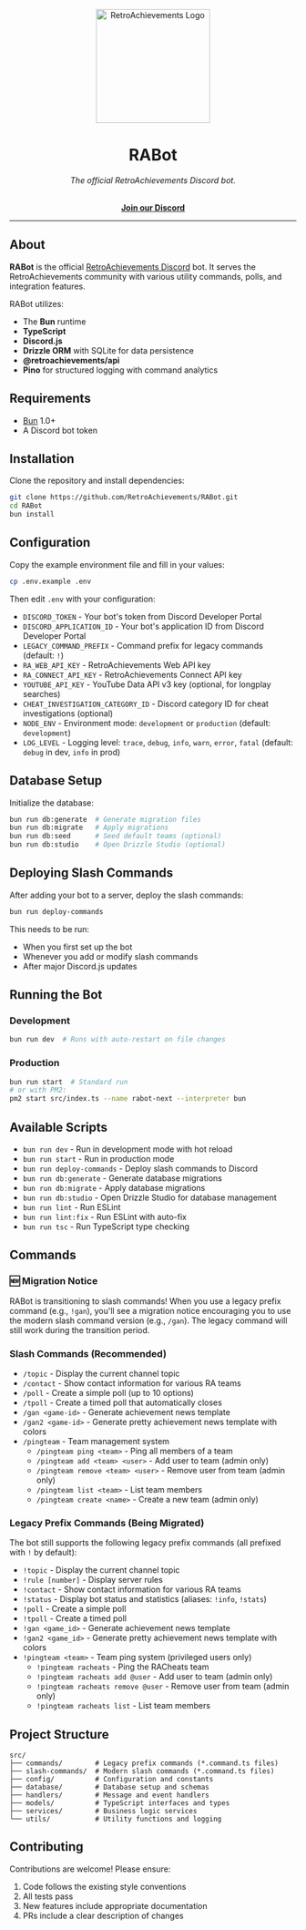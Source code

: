 <p align="center" dir="auto"><a href="https://retroachievements.org" rel="nofollow"><img src="https://raw.githubusercontent.com/RetroAchievements/RAWeb/master/public/assets/images/ra-icon.webp" width="200" alt="RetroAchievements Logo" style="max-width: 100%;"></a></p>

<h1 align="center">RABot</h1>

<p align="center">
  <i>The official RetroAchievements Discord bot.</i>
  <br /><br />
</p>

<p align="center">
  <a href="https://discord.gg/dq2E4hE"><strong>Join our Discord</strong></a>
  <br />
</p>

<hr />

## About

**RABot** is the official [RetroAchievements Discord](https://discord.gg/dq2E4hE) bot. It serves the RetroAchievements community with various utility commands, polls, and integration features.

RABot utilizes:

- The **Bun** runtime
- **TypeScript**
- **Discord.js**
- **Drizzle ORM** with SQLite for data persistence
- **@retroachievements/api**
- **Pino** for structured logging with command analytics

## Requirements

- [Bun](https://bun.sh) 1.0+
- A Discord bot token

## Installation

Clone the repository and install dependencies:

```bash
git clone https://github.com/RetroAchievements/RABot.git
cd RABot
bun install
```

## Configuration

Copy the example environment file and fill in your values:

```bash
cp .env.example .env
```

Then edit `.env` with your configuration:
- `DISCORD_TOKEN` - Your bot's token from Discord Developer Portal
- `DISCORD_APPLICATION_ID` - Your bot's application ID from Discord Developer Portal
- `LEGACY_COMMAND_PREFIX` - Command prefix for legacy commands (default: `!`)
- `RA_WEB_API_KEY` - RetroAchievements Web API key
- `RA_CONNECT_API_KEY` - RetroAchievements Connect API key
- `YOUTUBE_API_KEY` - YouTube Data API v3 key (optional, for longplay searches)
- `CHEAT_INVESTIGATION_CATEGORY_ID` - Discord category ID for cheat investigations (optional)
- `NODE_ENV` - Environment mode: `development` or `production` (default: `development`)
- `LOG_LEVEL` - Logging level: `trace`, `debug`, `info`, `warn`, `error`, `fatal` (default: `debug` in dev, `info` in prod)

## Database Setup

Initialize the database:

```bash
bun run db:generate  # Generate migration files
bun run db:migrate   # Apply migrations
bun run db:seed      # Seed default teams (optional)
bun run db:studio    # Open Drizzle Studio (optional)
```

## Deploying Slash Commands

After adding your bot to a server, deploy the slash commands:

```bash
bun run deploy-commands
```

This needs to be run:
- When you first set up the bot
- Whenever you add or modify slash commands
- After major Discord.js updates

## Running the Bot

### Development

```bash
bun run dev  # Runs with auto-restart on file changes
```

### Production

```bash
bun run start  # Standard run
# or with PM2:
pm2 start src/index.ts --name rabot-next --interpreter bun
```

## Available Scripts

- `bun run dev` - Run in development mode with hot reload
- `bun run start` - Run in production mode
- `bun run deploy-commands` - Deploy slash commands to Discord
- `bun run db:generate` - Generate database migrations
- `bun run db:migrate` - Apply database migrations
- `bun run db:studio` - Open Drizzle Studio for database management
- `bun run lint` - Run ESLint
- `bun run lint:fix` - Run ESLint with auto-fix
- `bun run tsc` - Run TypeScript type checking

## Commands

### 🆕 Migration Notice
RABot is transitioning to slash commands! When you use a legacy prefix command (e.g., `!gan`), you'll see a migration notice encouraging you to use the modern slash command version (e.g., `/gan`). The legacy command will still work during the transition period.

### Slash Commands (Recommended)
- `/topic` - Display the current channel topic
- `/contact` - Show contact information for various RA teams
- `/poll` - Create a simple poll (up to 10 options)
- `/tpoll` - Create a timed poll that automatically closes
- `/gan <game-id>` - Generate achievement news template
- `/gan2 <game-id>` - Generate pretty achievement news template with colors
- `/pingteam` - Team management system
  - `/pingteam ping <team>` - Ping all members of a team
  - `/pingteam add <team> <user>` - Add user to team (admin only)
  - `/pingteam remove <team> <user>` - Remove user from team (admin only)
  - `/pingteam list <team>` - List team members
  - `/pingteam create <name>` - Create a new team (admin only)

### Legacy Prefix Commands (Being Migrated)
The bot still supports the following legacy prefix commands (all prefixed with `!` by default):

- `!topic` - Display the current channel topic
- `!rule [number]` - Display server rules
- `!contact` - Show contact information for various RA teams
- `!status` - Display bot status and statistics (aliases: `!info`, `!stats`)
- `!poll` - Create a simple poll
- `!tpoll` - Create a timed poll
- `!gan <game_id>` - Generate achievement news template
- `!gan2 <game_id>` - Generate pretty achievement news template with colors
- `!pingteam <team>` - Team ping system (privileged users only)
  - `!pingteam racheats` - Ping the RACheats team
  - `!pingteam racheats add @user` - Add user to team (admin only)
  - `!pingteam racheats remove @user` - Remove user from team (admin only)
  - `!pingteam racheats list` - List team members

## Project Structure

```
src/
├── commands/        # Legacy prefix commands (*.command.ts files)
├── slash-commands/  # Modern slash commands (*.command.ts files)
├── config/          # Configuration and constants
├── database/        # Database setup and schemas
├── handlers/        # Message and event handlers
├── models/          # TypeScript interfaces and types
├── services/        # Business logic services
└── utils/           # Utility functions and logging
```

## Contributing

Contributions are welcome! Please ensure:

1. Code follows the existing style conventions
2. All tests pass
3. New features include appropriate documentation
4. PRs include a clear description of changes
